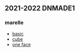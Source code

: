 ## 2021-2022 DNMADE1

### marelle
* [basic](./marelle/vr_0.html)
* [cube](./marelle/vr_1.html)
* [one face](./marelle/vr_2_multisrc.html)

<!-- todo
- skygradiant
- imagesky
- image360
- fog 

github ? perso ou partage
casting

-->